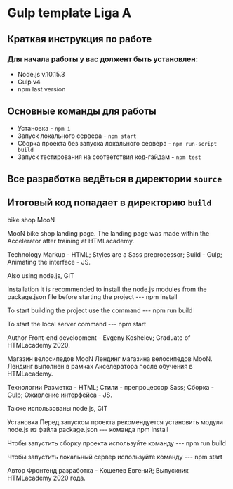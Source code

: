 # Gulp template Liga A
## Краткая инструкция по работе
### Для начала работы у вас должент быть установлен:
* Node.js v.10.15.3
* Gulp v4
* npm last version
## Основные команды для работы
* Установка - `npm i`
* Запуск локального сервера - `npm start`
* Сборка проекта без запуска локального сервера - `npm run-script build`
* Запуск тестирования на соответствия код-гайдам - `npm test`

## Все разработка ведёться в директории `source`
## Итоговый код попадает в директорию `build`

bike shop MooN

MooN bike shop landing page. The landing page was made within the Accelerator after training at HTMLacademy.

Technology
Markup - HTML; Styles are a Sass preprocessor; Build - Gulp; Animating the interface - JS.

Also using node.js, GIT

Installation
It is recommended to install the node.js modules from the package.json file before starting the project --- npm install

To start building the project use the command --- npm run build

To start the local server command --- npm start

Author
Front-end development - Evgeny Koshelev; Graduate of HTMLacademy 2020.

Магазин велосипедов MooN
Лендинг магазина велосипедов MooN. Лендинг выполнен в рамках Акселератора после обучения в HTMLacademy.

Технологии
Разметка - HTML; Стили - препроцессор Sass; Сборка - Gulp; Оживление интерфейса - JS.

Также использованы node.js, GIT

Установка
Перед запуском проекта рекомендуется установить модули node.js из файла package.json --- команда npm install

Чтобы запустить сборку проекта используйте команду --- npm run build

Чтобы запустить локальный сервер используйте команду --- npm start

Автор
Фронтенд разработка - Кошелев Евгений; Выпускник HTMLacademy 2020 года. 
